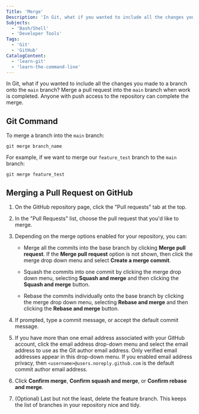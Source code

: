 ```yaml
---
Title: 'Merge'
Description: 'In Git, what if you wanted to include all the changes you made to a branch onto the main branch? Merge a pull request into the main branch when work is completed. Anyone with push access to the repository can complete the merge. To merge a branch into the main branch: shell git merge branchname  For example, if we want to merge our featuretest branch to the main branch: shell'
Subjects:
  - 'Bash/Shell'
  - 'Developer Tools'
Tags:
  - 'Git'
  - 'GitHub'
CatalogContent:
  - 'learn-git'
  - 'learn-the-command-line'
---
```


In Git, what if you wanted to include all the changes you made to a branch onto the `main` branch? Merge a pull request into the `main` branch when work is completed. Anyone with push access to the repository can complete the merge.

## Git Command

To merge a branch into the `main` branch:

```shell
git merge branch_name
```

For example, if we want to merge our `feature_test` branch to the `main` branch:

```shell
git merge feature_test
```

## Merging a Pull Request on GitHub

1. On the GitHub repository page, click the "Pull requests" tab at the top.

2. In the "Pull Requests" list, choose the pull request that you'd like to merge.

3. Depending on the merge options enabled for your repository, you can:

   - Merge all the commits into the base branch by clicking **Merge pull request**. If the **Merge pull request** option is not shown, then click the merge drop down menu and select **Create a merge commit**.

   - Squash the commits into one commit by clicking the merge drop down menu, selecting **Squash and merge** and then clicking the **Squash and merge** button.

   - Rebase the commits individually onto the base branch by clicking the merge drop down menu, selecting **Rebase and merge** and then clicking the **Rebase and merge** button.

4. If prompted, type a commit message, or accept the default commit message.

5. If you have more than one email address associated with your GitHub account, click the email address drop-down menu and select the email address to use as the Git author email address. Only verified email addresses appear in this drop-down menu. If you enabled email address privacy, then `<username>@users.noreply.github.com` is the default commit author email address.

6. Click **Confirm merge**, **Confirm squash and merge**, or **Confirm rebase and merge**.

7. (Optional) Last but not the least, delete the feature branch. This keeps the list of branches in your repository nice and tidy.

